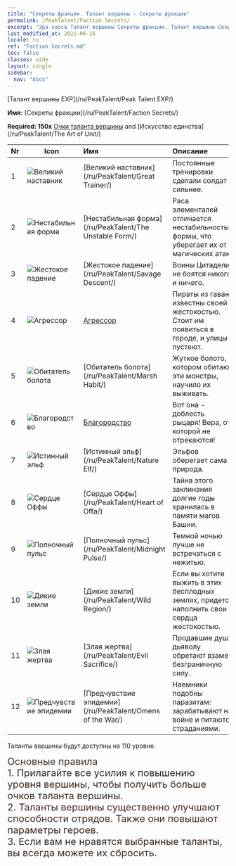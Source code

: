 ```yaml
---
title: "Секреты фракции. Талант вершины - Секреты фракции"
permalink: /PeakTalent/Faction Secrets/
excerpt: "Эра хаоса Талант вершины Секреты фракции. Талант вершины Секреты фракции. Секреты фракции"
last_modified_at: 2021-06-15
locale: ru
ref: "Faction Secrets.md"
toc: false
classes: wide
layout: single
sidebar:
  nav: "docs"
---
```


  [Талант вершины EXP](/ru/PeakTalent/Peak Talent EXP/)

  **Имя:** [Секреты фракции](/ru/PeakTalent/Faction Secrets/)

  **Required: 150x** [Очки таланта вершины](/ItemsRU/con_934/) and [Искусство единства](/ru/PeakTalent/The Art of Unit/)

  | Nr | Icon | Имя | Описание |
  |:---|------|:-----------|:-----------|
  | 1 | ![Великий наставник](/images/pt/talent_3001.png) | [Великий наставник](/ru/PeakTalent/Great Trainer/) | Постоянные тренировки сделали солдат сильнее. |
  | 2 | ![Нестабильная форма](/images/pt/talent_3002.png) | [Нестабильная форма](/ru/PeakTalent/The Unstable Form/) | Раса элементалей отличается нестабильностью формы, что уберегает их от магических атак. |
  | 3 | ![Жестокое падение](/images/pt/talent_3003.png) | [Жестокое падение](/ru/PeakTalent/Savage Descent/) | Воины Цитадели не боятся никого и ничего. |
  | 4 | ![Агрессор](/images/pt/talent_3004.png) | [Агрессор](/ru/PeakTalent/Aggressor/) | Пираты из гавани известны своей жестокостью. Стоит им появиться в городе, и улицы пустеют. |
  | 5 | ![Обитатель болота](/images/pt/talent_3005.png) | [Обитатель болота](/ru/PeakTalent/Marsh Habit/) | Жуткое болото, в котором обитают эти монстры, научило их выживать. |
  | 6 | ![Благородство](/images/pt/talent_3006.png) | [Благородство](/ru/PeakTalent/Chivalry/) | Вот она - доблесть рыцаря! Вера, от которой не отрекаются! |
  | 7 | ![Истинный эльф](/images/pt/talent_3007.png) | [Истинный эльф](/ru/PeakTalent/Nature Elf/) | Эльфов оберегает сама природа. |
  | 8 | ![Сердце Оффы](/images/pt/talent_3008.png) | [Сердце Оффы](/ru/PeakTalent/Heart of Offa/) | Тайна этого заклинания долгие годы хранилась в памяти магов Башни. |
  | 9 | ![Полночный пульс](/images/pt/talent_3009.png) | [Полночный пульс](/ru/PeakTalent/Midnight Pulse/) | Темной ночью лучше не встречаться с нежитью. |
  | 10 | ![Дикие земли](/images/pt/talent_3010.png) | [Дикие земли](/ru/PeakTalent/Wild Region/) | Если вы хотите выжить в этих бесплодных землях, придется наполнить свои сердца жестокостью. |
  | 11 | ![Злая жертва](/images/pt/talent_3011.png) | [Злая жертва](/ru/PeakTalent/Evil Sacrifice/) | Продавшие душу дьяволу обретают взамен безграничную силу. |
  | 12 | ![Предчувствие эпидемии](/images/pt/talent_3012.png) | [Предчувствие эпидемии](/ru/PeakTalent/Omens of the War/) | Наемники подобны паразитам: зарабатывают на войне и питаются страданиями. |



  Таланты вершины будут доступны на 110 уровне.

  <span style="color: #3c2a1e;font-size:22px">Основные правила</span><br/><span style="color: #3c2a1e;font-size:22px">1. Прилагайте все усилия к повышению уровня вершины, чтобы получить больше очков таланта вершины. </span><br/><span style="color: #3c2a1e;font-size:22px">2. Таланты вершины существенно улучшают способности отрядов. Также они повышают параметры героев. </span><br/><span style="color: #3c2a1e;font-size:22px">3. Если вам не нравятся выбранные таланты, вы всегда можете их сбросить.</span><br/>

